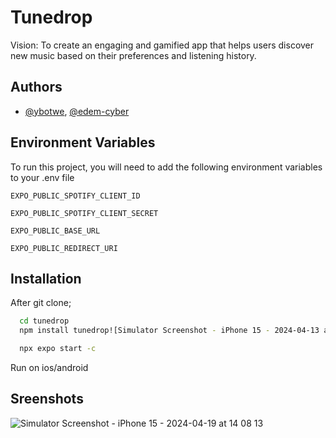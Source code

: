 
# Tunedrop

Vision: To create an engaging and gamified app that helps users discover new music based on their preferences and listening history.


## Authors


- [@ybotwe](https://github.com/ybotwe), [@edem-cyber](https://www.github.com/edem-cyber)





## Environment Variables

To run this project, you will need to add the following environment variables to your .env file

`EXPO_PUBLIC_SPOTIFY_CLIENT_ID`

`EXPO_PUBLIC_SPOTIFY_CLIENT_SECRET`

`EXPO_PUBLIC_BASE_URL`

`EXPO_PUBLIC_REDIRECT_URI`
## Installation

After git clone;

```bash
  cd tunedrop
  npm install tunedrop![Simulator Screenshot - iPhone 15 - 2024-04-13 at 18 01 18](https://github.com/TuneDropLab/tunedrop/assets/51761485/afb4d870-66ae-4740-aacc-f723575d71bd)

  npx expo start -c
```

Run on ios/android

## Sreenshots
![Simulator Screenshot - iPhone 15 - 2024-04-19 at 14 08 13](https://github.com/TuneDropLab/tunedrop/assets/51761485/596b55ca-e9d6-4f21-9712-791c5cbfa7d0)


    
